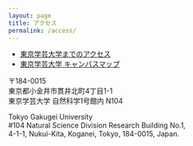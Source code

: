 ```yaml
---
layout: page
title: アクセス
permalink: /access/
---
```


* [東京学芸大学までのアクセス](https://www.u-gakugei.ac.jp/access/)
* [東京学芸大学 キャンパスマップ](https://www.u-gakugei.ac.jp/webimg/koganei_campus_map.pdf)

〒184-0015  
東京都小金井市貫井北町4丁目1-1  
東京学芸大学 自然科学1号館内 N104  

Tokyo Gakugei University  
#104 Natural Science Division Research Building No.1,  
4-1-1, Nukui-Kita, Koganei, Tokyo, 184-0015, Japan.
